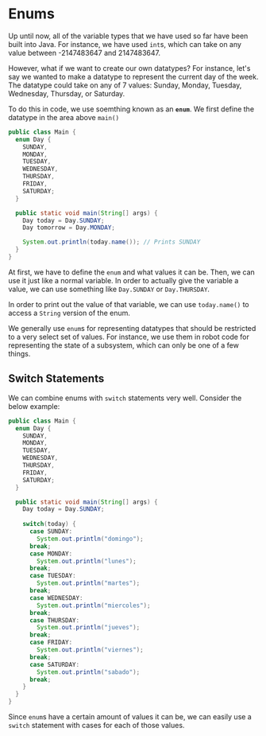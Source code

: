 # Enums

Up until now, all of the variable types that we have used so far have been built into Java. For instance, we have used `int`s, which can take on any value between -2147483647 and 2147483647.

However, what if we want to create our own datatypes? For instance, let's say we wanted to make a datatype to represent the current day of the week. The datatype could take on any of 7 values: Sunday, Monday, Tuesday, Wednesday, Thursday, or Saturday.

To do this in code, we use soemthing known as an **`enum`**. We first define the datatype in the area above `main()`

```java
public class Main {
  enum Day {
    SUNDAY,
    MONDAY,
    TUESDAY,
    WEDNESDAY,
    THURSDAY,
    FRIDAY,
    SATURDAY;
  }

  public static void main(String[] args) {
    Day today = Day.SUNDAY;
    Day tomorrow = Day.MONDAY;

    System.out.println(today.name()); // Prints SUNDAY
  }
}
```

At first, we have to define the `enum` and what values it can be. Then, we can use it just like a normal variable. In order to actually give the variable a value, we can use something like `Day.SUNDAY` or `Day.THURSDAY`.

In order to print out the value of that variable, we can use `today.name()` to access a `String` version of the enum.

We generally use `enum`s for representing datatypes that should be restricted to a very select set of values. For instance, we use them in robot code for representing the state of a subsystem, which can only be one of a few things.

## Switch Statements

We can combine enums with `switch` statements very well. Consider the below example:

```java
public class Main {
  enum Day {
    SUNDAY,
    MONDAY,
    TUESDAY,
    WEDNESDAY,
    THURSDAY,
    FRIDAY,
    SATURDAY;
  }

  public static void main(String[] args) {
    Day today = Day.SUNDAY;
    
    switch(today) {
      case SUNDAY:
        System.out.println("domingo");
      break;
      case MONDAY:
        System.out.println("lunes");
      break;
      case TUESDAY:
        System.out.println("martes");
      break;
      case WEDNESDAY:
        System.out.println("miercoles");
      break;
      case THURSDAY:
        System.out.println("jueves");
      break;
      case FRIDAY:
        System.out.println("viernes");
      break;
      case SATURDAY:
        System.out.println("sabado");
      break;
    }
  }
}
```

Since `enum`s have a certain amount of values it can be, we can easily use a `switch` statement with cases for each of those values.